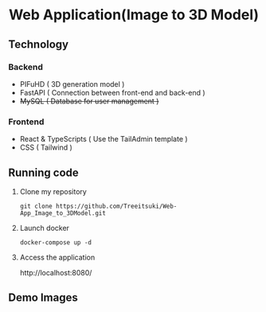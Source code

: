 <div align="center">
<h1>
    <br>
    Web Application(Image to 3D Model)
    <br>
</h1>

</div>

## Technology
### Backend
- PIFuHD ( 3D generation model )
- FastAPI ( Connection between front-end and back-end )
- ~~MySQL ( Database for user management )~~

### Frontend
- React & TypeScripts ( Use the TailAdmin template )
- CSS ( Tailwind )

## Running code
1. Clone my repository
    ```
    git clone https://github.com/Treeitsuki/Web-App_Image_to_3DModel.git
    ```
2. Launch docker
    ```
    docker-compose up -d
    ```
3. Access the application
    
    http://localhost:8080/
    

## Demo Images
